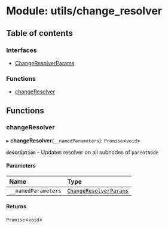 # Module: utils/change\_resolver

## Table of contents

### Interfaces

- [ChangeResolverParams](../interfaces/utils_change_resolver.ChangeResolverParams.md)

### Functions

- [changeResolver](utils_change_resolver.md#changeresolver)

## Functions

### changeResolver

▸ **changeResolver**(`__namedParameters`): `Promise`<`void`\>

**`description`** - Updates resolver on all subnodes of `parentNode`

#### Parameters

| Name | Type |
| :------ | :------ |
| `__namedParameters` | [`ChangeResolverParams`](../interfaces/utils_change_resolver.ChangeResolverParams.md) |

#### Returns

`Promise`<`void`\>
